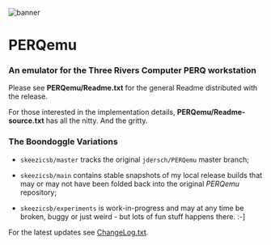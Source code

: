 ![banner](https://user-images.githubusercontent.com/29046257/223878727-3da712f9-25b9-4864-9a83-2cdab7157cf2.jpg)
# PERQemu
### An emulator for the Three Rivers Computer PERQ workstation

  Please see **PERQemu/Readme.txt** for the general Readme distributed with the release.

  For those interested in the implementation details, **PERQemu/Readme-source.txt** has all the nitty.  And the gritty.


### The Boondoggle Variations

- `skeezicsb/master` tracks the original `jdersch/PERQemu` master branch;

- `skeezicsb/main` contains stable snapshots of my local release builds that may or may not have been folded back into the original _PERQemu_ repository;
  
- `skeezicsb/experiments` is work-in-progress and may at any time be broken, buggy or just weird - but lots of fun stuff happens there. :-]

For the latest updates see [ChangeLog.txt](https://github.com/skeezicsb/PERQemu/blob/experiments/PERQemu/ChangeLog.txt).
